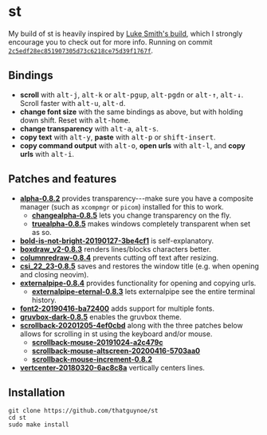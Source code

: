 # st

My build of st is heavily inspired by [Luke Smith's build](https://github.com/LukeSmithxyz/st), which I strongly encourage you to check out for more info. Running on commit [`2c5edf28ec851907305d73c6218ce75d39f1767f`](https://git.suckless.org/st/commit/2c5edf28ec851907305d73c6218ce75d39f1767f.html).

## Bindings

* **scroll** with <kbd>alt-j</kbd>, <kbd>alt-k</kbd> or <kbd>alt-pgup</kbd>, <kbd>alt-pgdn</kbd> or <kbd>alt-↑</kbd>, <kbd>alt-↓</kbd>. Scroll faster with <kbd>alt-u</kbd>, <kbd>alt-d</kbd>.
* **change font size** with the same bindings as above, but with holding down shift. Reset with <kbd>alt-home</kbd>.
* **change transparency** with <kbd>alt-a</kbd>, <kbd>alt-s</kbd>.
* **copy text** with <kbd>alt-y</kbd>, **paste** with <kbd>alt-p</kbd> or <kbd>shift-insert</kbd>.
* **copy command output** with <kbd>alt-o</kbd>, **open urls** with <kbd>alt-l</kbd>, and **copy urls** with <kbd>alt-i</kbd>.

## Patches and features

* [**alpha-0.8.2**](https://st.suckless.org/patches/alpha/st-alpha-0.8.2.diff) provides transparency---make sure you have a composite manager (such as `xcompmgr` or `picom`) installed for this to work.
    * [**changealpha-0.8.5**](https://github.com/LukeSmithxyz/st/commit/73a6020865607018f6442317e7f94fb5d54a7016) lets you change transparency on the fly.
    * [**truealpha-0.8.5**](https://github.com/LukeSmithxyz/st/commit/ffcacfa98d1774cfa98d960e8c5244a38d09447e) makes windows completely transparent when set as so.
* [**bold-is-not-bright-20190127-3be4cf1**](https://st.suckless.org/patches/bold-is-not-bright/st-bold-is-not-bright-20190127-3be4cf1.diff) is self-explanatory.
* [**boxdraw_v2-0.8.3**](https://st.suckless.org/patches/boxdraw/st-boxdraw_v2-0.8.3.diff) renders lines/blocks characters better.
* [**columnredraw-0.8.4**](https://github.com/nimaipatel/st/blob/master/patches/7672445bab01cb4e861651dc540566ac22e25812.diff) prevents cutting off text after resizing.
* [**csi_22_23-0.8.5**](https://st.suckless.org/patches/csi_22_23/st-csi_22_23-0.8.5.diff) saves and restores the window title (e.g. when opening and closing neovim).
* [**externalpipe-0.8.4**](https://st.suckless.org/patches/externalpipe/st-externalpipe-0.8.4.diff) provides functionality for opening and copying urls.
    * [**externalpipe-eternal-0.8.3**](https://st.suckless.org/patches/externalpipe/st-externalpipe-eternal-0.8.3.diff) lets externalpipe see the entire terminal history.
* [**font2-20190416-ba72400**](https://st.suckless.org/patches/font2/st-font2-20190416-ba72400.diff) adds support for multiple fonts.
* [**gruvbox-dark-0.8.5**](https://st.suckless.org/patches/gruvbox/st-gruvbox-dark-0.8.5.diff) enables the gruvbox theme.
* [**scrollback-20201205-4ef0cbd**](https://st.suckless.org/patches/scrollback/st-scrollback-20201205-4ef0cbd.diff) along with the three patches below allows for scrolling in st using the keyboard and/or mouse.
    * [**scrollback-mouse-20191024-a2c479c**](https://st.suckless.org/patches/scrollback/st-scrollback-mouse-20191024-a2c479c.diff)
    * [**scrollback-mouse-altscreen-20200416-5703aa0**](https://st.suckless.org/patches/scrollback/st-scrollback-mouse-altscreen-20200416-5703aa0.diff)
    * [**scrollback-mouse-increment-0.8.2**](https://st.suckless.org/patches/scrollback/st-scrollback-mouse-increment-0.8.2.diff)
* [**vertcenter-20180320-6ac8c8a**](https://st.suckless.org/patches/vertcenter/st-vertcenter-20180320-6ac8c8a.diff) vertically centers lines.

## Installation

```
git clone https://github.com/thatguynoe/st
cd st
sudo make install
```

